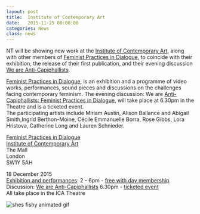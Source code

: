 ```yaml
---
layout: post
title:  Institute of Contemporary Art
date:   2015-11-25 00:00:00
categories: News
class: news
---
```

NT will be showing new work at the <a href="https://www.ica.org.uk/" target="_blank">Institute of Contemporary Art</a>, along with other members of <a href="https://www.ica.org.uk/whats-on/feminist-practices-dialogue" target="_blank">Feminist Practices in Dialogue</a>, to coincide with their exhibition, the release of their first publication, and their evening discussion <a href="https://www.ica.org.uk/whats-on/we-are-anti-capiphallists-feminist-art-practices-dialogue" target="_blank">We are Anti-Capiphallists</a>.

<a href="https://www.ica.org.uk/whats-on/feminist-practices-dialogue" target="_blank">Feminist Practices in Dialogue</a>, is an exhibition and a programme of video works, performances, sound pieces and discussions on the challenges facing contemporary feminism. The evening discussion: We are <a href="https://www.ica.org.uk/whats-on/we-are-anti-capiphallists-feminist-art-practices-dialogue" target="_blank">Anti-Capiphallists: Feminist Practices in Dialogue</a>, will take place at 6.30pm in the Theatre and is a ticketed event.  
The participating artists include Miriam Austin, Alison Ballance and Abigail Smith,Ingrid Berthon-Moine, Cécile Emmanuelle Borra, Rose Gibbs, Lora Hristova, Catherine Long and Lauren Schnieder.

<a href="https://www.ica.org.uk/whats-on/feminist-practices-dialogue" target="_blank">Feminist Practices in Dialogue</a>  
<a href="https://www.ica.org.uk/" target="_blank">Institute of Contemporary Art</a>  
The Mall  
London  
SW1Y 5AH  

18 December 2015  
<a href="https://www.ica.org.uk/whats-on/feminist-practices-dialogue" target="_blank">Exhibition and performances</a>: 2 - 6pm - <a href="https://www.ica.org.uk/visit/day-membership" target="_blank">free with day membership</a>  
Discussion: <a href="https://www.ica.org.uk/whats-on/we-are-anti-capiphallists-feminist-art-practices-dialogue" target="_blank">We are Anti-Capiphallists</a> 6.30pm - <a href="https://uk.patronbase.com/_ICA/Seats/NumSeats?prod_id=1GF&perf_id=1&section_id=M&seat_type_id=S" target="_blank">ticketed event</a>  
All take place in the ICA Theatre

![shes fishy animated gif](/assets_posts/shes_fishy_animated_gif.gif)